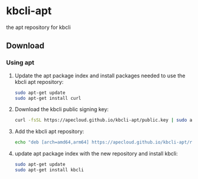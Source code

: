 # kbcli-apt
the apt repository for kbcli

## Download

### Using apt
1. Update the apt package index and install packages needed to use the kbcli apt repository:
    ```sh
    sudo apt-get update
    sudo apt-get install curl
    ```
2. Download the kbcli public signing key:
    ```sh
    curl -fsSL https://apecloud.github.io/kbcli-apt/public.key | sudo apt-key add -
    ```
3. Add the kbcli apt repository:
    ```sh
    echo "deb [arch=amd64,arm64] https://apecloud.github.io/kbcli-apt/repo stable main" | sudo tee /etc/apt/sources.list.d/kbcli.list
    ```
4. update apt package index with the new repository and install kbcli:
    ```sh
    sudo apt-get update
    sudo apt-get install kbcli
